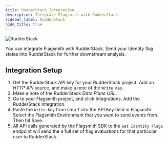 ```yaml
---
title: RudderStack Integration
description: Integrate Flagsmith with RudderStack
sidebar_label: RudderStack
hide_title: true
---
```


![RudderStack](/img/integrations/rudderstack/rudderstack-logo.svg)

You can integrate Flagsmith with RudderStack. Send your Identity flag states into RudderStack for further downstream
analysis.

## Integration Setup

1. Get the RudderStack API key for your RudderStack project. Add an _HTTP API_ source, and make a note of the
   `Write Key`.
2. Make a note of the RudderStack _Data Plane URL_.
3. Go to your Flagsmith project, and click Integrations. Add the RudderStack Integration.
4. Paste the `Write Key` from step 1 into the API Key field in Flagsmith. Select the Flagsmith Environment that you want
   to send events from. Then hit Save.
5. All API calls generated by the Flagsmith SDK to the `Get Identity Flags` endpoint will send the a full set of flag
   evaluations for that particular user to RudderStack.
